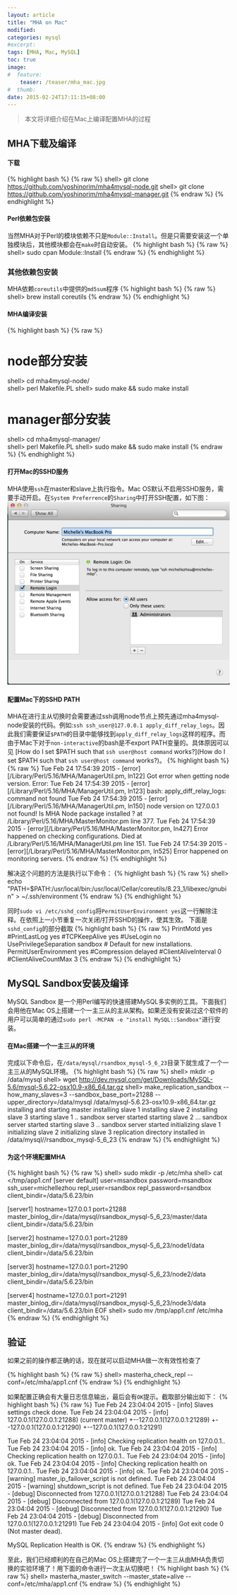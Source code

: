 ```yaml
---
layout: article
title: "MHA on Mac"
modified:
categories: mysql
#excerpt:
tags: [MHA, Mac, MySQL]
toc: true
image:
#  feature:
    teaser: /teaser/mha_mac.jpg
#  thumb:
date: 2015-02-24T17:11:15+08:00
---
```


> 本文将详细介绍在Mac上编译配置MHA的过程


## MHA下载及编译

#### 下载
{% highlight bash %}
{% raw %}
shell> git clone https://github.com/yoshinorim/mha4mysql-node.git
shell> git clone https://github.com/yoshinorim/mha4mysql-manager.git
{% endraw %}
{% endhighlight %}

#### Perl依赖包安装
当然MHA对于Perl的模块依赖不只是`Module::Install`。但是只需要安装这一个单独模块后，其他模块都会在`make`时自动安装。
{% highlight bash %}
{% raw %}
shell> sudo cpan Module::Install
{% endraw %}
{% endhighlight %}

### 其他依赖包安装
MHA依赖`coreutils`中提供的`md5sum`程序
{% highlight bash %}
{% raw %}
shell> brew install coreutils
{% endraw %}
{% endhighlight %}


#### MHA编译安装
{% highlight bash %}
{% raw %}
# node部分安装
shell> cd mha4mysql-node/  
shell> perl Makefile.PL
shell> sudo make && sudo make install
# manager部分安装
shell> cd mha4mysql-manager/  
shell> perl Makefile.PL
shell> sudo make && sudo make install
{% endraw %}
{% endhighlight %}

#### 打开Mac的SSHD服务

MHA使用`ssh`在master和slave上执行指令。Mac OS默认不启用SSHD服务，需要手动开启。在`System Preferrence`的`Sharing`中打开SSH配置，如下图：
![sshd](/images/mysql/mha/sshd.png)

#### 配置Mac下的SSHD PATH

MHA在进行主从切换时会需要通过ssh调用node节点上预先通过mha4mysql-node安装的代码。例如:`ssh ssh_user@127.0.0.1 apply_diff_relay_logs`。因此我们需要保证`$PATH`的目录中能够找到`apply_diff_relay_logs`这样的程序。而由于Mac下对于`non-interactive`的bash是不export PATH变量的。具体原因可以见 [How do I set $PATH such that `ssh user@host command` works?](How do I set $PATH such that `ssh user@host command` works?)。
{% highlight bash %}
{% raw %}
Tue Feb 24 17:54:39 2015 - [error][/Library/Perl/5.16/MHA/ManagerUtil.pm, ln122] Got error when getting node version. Error:
Tue Feb 24 17:54:39 2015 - [error][/Library/Perl/5.16/MHA/ManagerUtil.pm, ln123]
bash: apply_diff_relay_logs: command not found
Tue Feb 24 17:54:39 2015 - [error][/Library/Perl/5.16/MHA/ManagerUtil.pm, ln150] node version on 127.0.0.1 not found! Is MHA Node package installed ?
 at /Library/Perl/5.16/MHA/MasterMonitor.pm line 377.
Tue Feb 24 17:54:39 2015 - [error][/Library/Perl/5.16/MHA/MasterMonitor.pm, ln427] Error happened on checking configurations. Died at /Library/Perl/5.16/MHA/ManagerUtil.pm line 151.
Tue Feb 24 17:54:39 2015 - [error][/Library/Perl/5.16/MHA/MasterMonitor.pm, ln525] Error happened on monitoring servers.
{% endraw %}
{% endhighlight %}

解决这个问题的方法是执行以下命令：
{% highlight bash %}
{% raw %}
shell> echo "PATH=$PATH:/usr/local/bin:/usr/local/Cellar/coreutils/8.23_1/libexec/gnubin" > ~/.ssh/environment
{% endraw %}
{% endhighlight %}

同时`sudo vi /etc/sshd_config`将`PermitUserEnvironment yes`这一行解除注释。在依照上一小节重复一次关闭/打开SSHD的操作，使其生效。
下面是`sshd_config`的部分截取
{% highlight bash %}
{% raw %}
PrintMotd yes
#PrintLastLog yes
#TCPKeepAlive yes
#UseLogin no
UsePrivilegeSeparation sandbox      # Default for new installations.
PermitUserEnvironment yes
#Compression delayed
#ClientAliveInterval 0
#ClientAliveCountMax 3
{% endraw %}
{% endhighlight %}



## MySQL Sandbox安装及编译

MySQL Sandbox 是一个用Perl编写的快速搭建MySQL多实例的工具。下面我们会用他在Mac OS上搭建一个一主三从的主从架构。如果还没有安装过这个软件的用户可以简单的通过`sudo perl -MCPAN -e "install MySQL::Sandbox"`进行安装。

#### 在Mac搭建一个一主三从的环境

完成以下命令后，在`/data/mysql/rsandbox_mysql-5_6_23`目录下就生成了一个一主三从的MySQL环境。
{% highlight bash %}
{% raw %}
shell> mkdir -p /data/mysql
shell> wget http://dev.mysql.com/get/Downloads/MySQL-5.6/mysql-5.6.22-osx10.9-x86_64.tar.gz
shell> make_replication_sandbox --how_many_slaves=3 --sandbox_base_port=21288 --upper_directory=/data/mysql /data/mysql-5.6.23-osx10.9-x86_64.tar.gz
installing and starting master
installing slave 1
installing slave 2
installing slave 3
starting slave 1
.. sandbox server started
starting slave 2
... sandbox server started
starting slave 3
.. sandbox server started
initializing slave 1
initializing slave 2
initializing slave 3
replication directory installed in /data/mysql//rsandbox_mysql-5_6_23
{% endraw %}
{% endhighlight %}

#### 为这个环境配置MHA

{% highlight bash %}
{% raw %}
shell> sudo mkdir -p /etc/mha
shell> cat <<EOF >/tmp/app1.cnf
[server default]
user=msandbox
password=msandbox
ssh_user=michellezhou
repl_user=rsandbox
repl_password=rsandbox
client_bindir=/data/5.6.23/bin

[server1]
hostname=127.0.0.1
port=21288
master_binlog_dir=/data/mysql/rsandbox_mysql-5_6_23/master/data
client_bindir=/data/5.6.23/bin

[server2]
hostname=127.0.0.1
port=21289
master_binlog_dir=/data/mysql/rsandbox_mysql-5_6_23/node1/data
client_bindir=/data/5.6.23/bin

[server3]
hostname=127.0.0.1
port=21290
master_binlog_dir=/data/mysql/rsandbox_mysql-5_6_23/node2/data
client_bindir=/data/5.6.23/bin

[server4]
hostname=127.0.0.1
port=21291
master_binlog_dir=/data/mysql/rsandbox_mysql-5_6_23/node3/data
client_bindir=/data/5.6.23/bin
EOF
shell> sudo mv /tmp/app1.cnf /etc/mha
{% endraw %}
{% endhighlight %}


## 验证

如果之前的操作都正确的话，现在就可以启动MHA做一次有效性检查了

{% highlight bash %}
{% raw %}
shell> masterha_check_repl --conf=/etc/mha/app1.cnf
{% endraw %}
{% endhighlight %}

如果配置正确会有大量日志信息输出，最后会有`OK`提示。截取部分输出如下：
{% highlight bash %}
{% raw %}
Tue Feb 24 23:04:04 2015 - [info] Slaves settings check done.
Tue Feb 24 23:04:04 2015 - [info]
127.0.0.1(127.0.0.1:21288) (current master)
 +--127.0.0.1(127.0.0.1:21289)
 +--127.0.0.1(127.0.0.1:21290)
 +--127.0.0.1(127.0.0.1:21291)

Tue Feb 24 23:04:04 2015 - [info] Checking replication health on 127.0.0.1..
Tue Feb 24 23:04:04 2015 - [info]  ok.
Tue Feb 24 23:04:04 2015 - [info] Checking replication health on 127.0.0.1..
Tue Feb 24 23:04:04 2015 - [info]  ok.
Tue Feb 24 23:04:04 2015 - [info] Checking replication health on 127.0.0.1..
Tue Feb 24 23:04:04 2015 - [info]  ok.
Tue Feb 24 23:04:04 2015 - [warning] master_ip_failover_script is not defined.
Tue Feb 24 23:04:04 2015 - [warning] shutdown_script is not defined.
Tue Feb 24 23:04:04 2015 - [debug]  Disconnected from 127.0.0.1(127.0.0.1:21288)
Tue Feb 24 23:04:04 2015 - [debug]  Disconnected from 127.0.0.1(127.0.0.1:21289)
Tue Feb 24 23:04:04 2015 - [debug]  Disconnected from 127.0.0.1(127.0.0.1:21290)
Tue Feb 24 23:04:04 2015 - [debug]  Disconnected from 127.0.0.1(127.0.0.1:21291)
Tue Feb 24 23:04:04 2015 - [info] Got exit code 0 (Not master dead).

MySQL Replication Health is OK.
{% endraw %}
{% endhighlight %}

至此，我们已经顺利的在自己的Mac OS上搭建完了一个一主三从由MHA负责切换的实验环境了！用下面的命令进行一次主从切换吧！
{% highlight bash %}
{% raw %}
shell> masterha_master_switch --master_state=alive --conf=/etc/mha/app1.cnf
{% endraw %}
{% endhighlight %}




